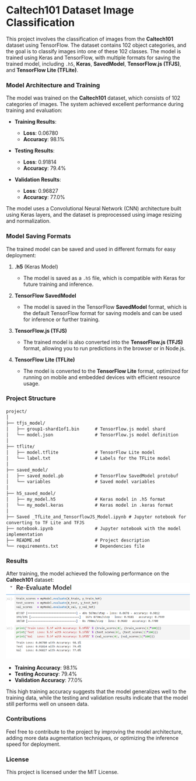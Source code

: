 
# **Caltech101 Dataset Image Classification**

This project involves the classification of images from the **Caltech101** dataset using TensorFlow. The dataset contains 102 object categories, and the goal is to classify images into one of these 102 classes. The model is trained using Keras and TensorFlow, with multiple formats for saving the trained model, including `.h5`, **Keras**, **SavedModel**, **TensorFlow.js (TFJS)**, and **TensorFlow Lite (TFLite)**.

### **Model Architecture and Training**
The model was trained on the **Caltech101** dataset, which consists of 102 categories of images. The system achieved excellent performance during training and evaluation:

- **Training Results**:
  - **Loss**: 0.06780
  - **Accuracy**: 98.1%

- **Testing Results**:
  - **Loss**: 0.91814
  - **Accuracy**: 79.4%

- **Validation Results**:
  - **Loss**: 0.96827
  - **Accuracy**: 77.0%

The model uses a Convolutional Neural Network (CNN) architecture built using Keras layers, and the dataset is preprocessed using image resizing and normalization.

### **Model Saving Formats**

The trained model can be saved and used in different formats for easy deployment:

1. **.h5** (Keras Model)
   - The model is saved as a `.h5` file, which is compatible with Keras for future training and inference.
   
2. **TensorFlow SavedModel**
   - The model is saved in the TensorFlow **SavedModel** format, which is the default TensorFlow format for saving models and can be used for inference or further training.

3. **TensorFlow.js (TFJS)**
   - The trained model is also converted into the **TensorFlow.js (TFJS)** format, allowing you to run predictions in the browser or in Node.js.

4. **TensorFlow Lite (TFLite)**
   - The model is converted to the **TensorFlow Lite** format, optimized for running on mobile and embedded devices with efficient resource usage.

### **Project Structure**

```
project/
│
├── tfjs_model/
│   ├── group1-shard1of1.bin      # TensorFlow.js model shard
│   └── model.json                # TensorFlow.js model definition
│
├── tflite/
│   ├── model.tflite              # TensorFlow Lite model
│   └── label.txt                 # Labels for the TFLite model
│
├── saved_model/
│   ├── saved_model.pb            # TensorFlow SavedModel protobuf
│   └── variables                 # Saved model variables
│
├── h5_saved_model/
│   ├── my_model.h5               # Keras model in .h5 format
│   └── my_model.keras            # Keras model in .keras format
│
├── Saved _TfLite_and_TensorflowJS_Model.ipynb # Jupyter notebook for converting to TF Lite and TFJS
├── notebook.ipynb                # Jupyter notebook with the model implementation
├── README.md                     # Project description
└── requirements.txt              # Dependencies file
```

### **Results**
After training, the model achieved the following performance on the **Caltech101** dataset:
![Accuracy Image](result/Accuracy.png)
- **Training Accuracy**: 98.1%
- **Testing Accuracy**: 79.4%
- **Validation Accuracy**: 77.0%

This high training accuracy suggests that the model generalizes well to the training data, while the testing and validation results indicate that the model still performs well on unseen data.

### **Contributions**
Feel free to contribute to the project by improving the model architecture, adding more data augmentation techniques, or optimizing the inference speed for deployment.

### **License**
This project is licensed under the MIT License.

